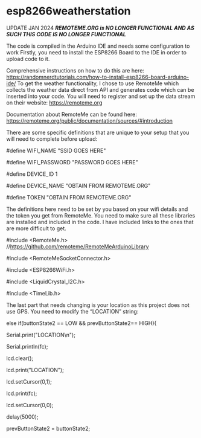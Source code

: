 # esp8266weatherstation

UPDATE JAN 2024 ***REMOTEME.ORG is NO LONGER FUNCTIONAL AND AS SUCH THIS CODE IS NO LONGER FUNCTIONAL***


The code is compiled in the Arduino IDE and needs some configuration to work
Firstly, you need to install the ESP8266 Board to the IDE in order to upload code to it.

Comprehensive instructions on how to do this are here: https://randomnerdtutorials.com/how-to-install-esp8266-board-arduino-ide/
To get the weather functionality, I chose to use RemoteMe which collects the weather data direct from API and generates code which can be inserted into your code. You will need to register and set up the data stream on their website: https://remoteme.org 

Documentation about RemoteMe can be found here: https://remoteme.org/public/documentation/sources/#introduction 

There are some specific definitions that are unique to your setup that you will need to complete before upload:

#define WIFI_NAME "SSID GOES HERE"

#define WIFI_PASSWORD "PASSWORD GOES HERE”

#define DEVICE_ID 1

#define DEVICE_NAME "OBTAIN FROM REMOTEME.ORG"

#define TOKEN "OBTAIN FROM REMOTEME.ORG"



The definitions here need to be set by you based on your wifi details and the token you get from RemoteMe.
You need to make sure all these libraries are installed and included in the code. I have included links to the ones that are more difficult to get. 

#include <RemoteMe.h> //https://github.com/remoteme/RemoteMeArduinoLibrary

#include <RemoteMeSocketConnector.h>

#include <ESP8266WiFi.h>

#include <LiquidCrystal_I2C.h>

#include <TimeLib.h>



The last part that needs changing is your location as this project does not use GPS. You need to modify the “LOCATION” string:

else if(buttonState2 == LOW && prevButtonState2== HIGH){

  Serial.print("LOCATION\n");
  
  Serial.println(fc);
  
  lcd.clear();
  
  lcd.print("LOCATION");
  
  lcd.setCursor(0,1);
  
  lcd.print(fc);
  
  lcd.setCursor(0,0);
  
  delay(5000);
  
  prevButtonState2 = buttonState2;
